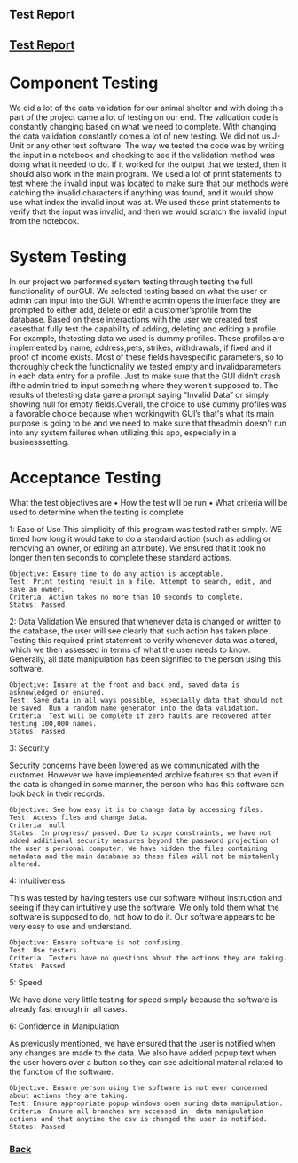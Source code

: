 ## Test Report

## [Test Report](https://diegomorales30.github.io/NullPointersWebsite/testreport)

# Component Testing

We did a lot of the data validation for our animal shelter and with doing this part of the project came a lot of testing on our end. The validation code is constantly changing based on what we need to complete. With changing the data validation constantly comes a lot of new testing. We did not us J-Unit or any other test software. The way we tested the code was by writing the input in a notebook and checking to see if the validation method was doing what it needed to do. If it worked for the output that we tested, then it should also work in the main program. We used a lot of print statements to test where the invalid input was located to make sure that our methods were catching the invalid characters if anything was found, and it would show use what index the invalid input was at. We used these print statements to verify that the input was invalid, and then we would scratch the invalid input from the notebook.  

# System Testing

In our project we performed system testing through testing the full functionality of ourGUI. We selected testing based on what the user or admin can input into the GUI. Whenthe admin opens the interface they are prompted to either add, delete or edit a customer’sprofile from the database. Based on these interactions with the user we created test casesthat fully test the capability of adding, deleting and editing a profile. For example, thetesting data we used is dummy profiles. These profiles are implemented by name, address,pets, strikes, withdrawals, if fixed and if proof of income exists. Most of these fields havespecific parameters, so to thoroughly check the functionality we tested empty and invalidparameters in each data entry for a profile. Just to make sure that the GUI didn’t crash ifthe admin tried to input something where they weren’t supposed to. The results of thetesting data gave a prompt saying “Invalid Data” or simply showing null for empty fields.Overall, the choice to use dummy profiles was a favorable choice because when workingwith GUI’s that's what its main purpose is going to be  and we need to make sure that theadmin doesn’t run into any system failures when utilizing this app, especially in a businesssetting.

# Acceptance Testing

What the test objectives are 
• How the test will be run 
• What criteria will be used to determine when the testing is 
complete

1: Ease of Use
This simplicity of this program was tested rather simply. WE timed how long it would take to do a standard action (such as adding or removing an owner, or editing an attribute). We ensured that it took no longer then ten seconds to complete these standard actions.

    Objective: Ensure time to do any action is acceptable.
    Test: Print testing result in a file. Attempt to search, edit, and save an owner. 
    Criteria: Action takes no more than 10 seconds to complete. 
    Status: Passed.

2: Data Validation
We ensured that whenever data is changed or written to the database, the user will see clearly that such action has taken place. Testing this required print statement to verify whenever data was altered, which we then assessed in terms of what the user needs to know. Generally, all date manipulation has been signified to the person using this software. 

    Objective: Insure at the front and back end, saved data is asknowledged or ensured.
    Test: Save data in all ways possible, especially data that should not be saved. Run a random name generator into the data validation.
    Criteria: Test will be complete if zero faults are recovered after testing 100,000 names.
    Status: Passed.

3: Security

Security concerns have been lowered as we communicated with the customer. However we have implemented archive features so that even if the data is changed in some manner, the person who has this software can look back in their records. 

    Objective: See how easy it is to change data by accessing files.
    Test: Access files and change data.
    Criteria: null
    Status: In progress/ passed. Due to scope constraints, we have not added additional security measures beyond the password projection of the user's personal computer. We have hidden the files containing metadata and the main database so these files will not be mistakenly altered. 

4: Intuitiveness

This was tested by having testers use our software without instruction and seeing if they can intuitively use the software. We only told them what the software is supposed to do, not how to do it. Our software appears to be very easy to use and understand.

    Objective: Ensure software is not confusing.
    Test: Use testers.
    Criteria: Testers have no questions about the actions they are taking.
    Status: Passed

5: Speed

We have done very little testing for speed simply because the software is already fast enough in all cases.

6: Confidence in Manipulation

As previously mentioned, we have ensured that the user is notified when any changes are made to the data. We also have added popup text when the user hovers over a button so they can see additional material related to the function of the software. 

    Objective: Ensure person using the software is not ever concerned about actions they are taking.
    Test: Ensure appropriate popup windows open suring data manipulation.
    Criteria: Ensure all branches are accessed in  data manipulation actions and that anytime the csv is changed the user is notified.
    Status: Passed

### [Back](https://diegomorales30.github.io/NullPointersWebsite/)
